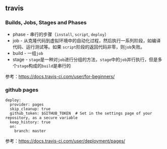 ## travis
### Builds, Jobs, Stages and Phases

* phase - 串行的步骤（`install`, `script`, `deploy`）
* job - 从克隆代码到虚拟环境中的自动化过程，然后执行一系列阶段，如编译代码、运行测试等。如果 `script`阶段的返回代码非零，则`job`失败。
* build - 一组`job`
* stage - `stage`是一种对`job`进行分组的方法，`stage`中的`job`并行执行，但是多个`stage`构成的`build`是串行的


参考：https://docs.travis-ci.com/user/for-beginners/

### github pages
```
deploy:
  provider: pages
  skip_cleanup: true
  github_token: $GITHUB_TOKEN  # Set in the settings page of your repository, as a secure variable
  keep_history: true
  on:
    branch: master
```
参考：https://docs.travis-ci.com/user/deployment/pages/